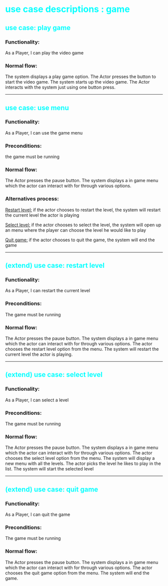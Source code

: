 <h1 style="color:cyan">use case descriptions : game </h1>

<h2 style="color:cyan"> use case: play game</h2>
<h3>Functionality:</h3>
<p>As a Player, I can play the video game</p>

<h3>Normal flow:</h3>
<p>The system displays a play game option. The Actor presses the button to start the video game. The system starts up the video game. The Actor interacts with the system just using one button press.</p>

---

<h2 style="color:cyan"> use case: use menu</h2>
<h3>Functionality:</h3>
<p>As a Player, I can use the game menu</p>
<h3>Preconditions:</h3>
<p>the game must be running</p>
<h3>Normal flow:</h3>
<p>The Actor presses the pause button. The system displays a in game menu which the actor can interact with for through various options.</p>
<h3>Alternatives process:</h3>
<p> <span style="text-decoration: underline">Restart level:</span> if the actor chooses to restart the level, the system will restart the current level the actor is playing </p>
<p> <span style="text-decoration: underline">Select level:</span> if the actor chooses to select the level, the system will open up an menu where the player can choose the level he would like to play</p>
<p> <span style="text-decoration: underline">Quit game:</span> if the actor chooses to quit the game, the system will end the game</p>

---

<h2 style="color:cyan"> (extend) use case: restart level</h2>
<h3>Functionality:</h3>
<p>As a Player, I can restart the current level</p>
<h3>Preconditions:</h3>
<p>The game must be running</p>
<h3>Normal flow:</h3>
<p>The Actor presses the pause button. The system displays a in game menu which the actor can interact with for through various options. The actor chooses the restart level option from the menu. The system will restart the current level the actor is playing.</p>

---

<h2 style="color:cyan"> (extend) use case: select level</h2>
<h3>Functionality:</h3>
<p>As a Player, I can select a level</p>
<h3>Preconditions:</h3>
<p>The game must be running</p>
<h3>Normal flow:</h3>
<p>The Actor presses the pause button. The system displays a in game menu which the actor can interact with for through various options. The actor chooses the select level option from the menu. The system will display a new menu with all the levels. The actor picks the level he likes to play in the list. The system will start the selected level</p>

---

<h2 style="color:cyan"> (extend) use case: quit game</h2>
<h3>Functionality:</h3>
<p>As a Player, I can quit the game</p>
<h3>Preconditions:</h3>
<p>The game must be running</p>
<h3>Normal flow:</h3>
<p>The Actor presses the pause button. The system displays a in game menu which the actor can interact with for through various options. The actor chooses the quit game option from the menu. The system will end the game. </p>
